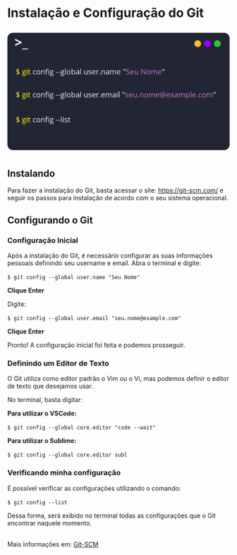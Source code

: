 # Instalação e Configuração do Git


<img src="config.jpg " alt="Resumo">


## Instalando

Para fazer a instalação do Git, basta acessar o site: https://git-scm.com/ e seguir os passos para instalação de acordo com o seu sistema operacional. 

## Configurando o Git

### Configuração Inicial

Após a instalação do Git, é necessário configurar as suas informações pessoais definindo seu username e email. Abra o terminal e digite: 

``` $ git config --global user.name "Seu Nome" ```

**Clique Enter**

Digite: 

``` $ git config --global user.email "seu.nome@example.com" ```

**Clique Enter**

Pronto! A configuração inicial foi feita e podemos prosseguir.

### Definindo um Editor de Texto

O Git utiliza como editor padrão o Vim ou o Vi, mas podemos definir o editor de texto que desejamos usar. 

No terminal, basta digitar: 

**Para utilizar o VSCode:**

``` $ git config --global core.editor "code --wait"  ```

**Para utilizar o Sublime:**

``` $ git config --global core.editor subl  ```

### Verificando minha configuração

É possível verificar as configurações utilizando o comando: 

``` $ git config --list ```

Dessa forma, será exibido no terminal todas as configurações que o Git encontrar naquele momento. 

<br>Mais informações em: [Git-SCM](https://git-scm.com/book/pt-br/v1/Primeiros-passos-Configura%C3%A7%C3%A3o-Inicial-do-Git)



